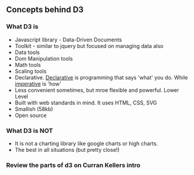 ## Concepts behind D3

### What D3 is
* Javascript library - Data-Driven Documents
* Toolkit - similar to jquery but focused on managing data also
* Data tools
* Dom Manipulation tools
* Math tools
* Scaling tools
* Declarative.  [Declarative](https://medium.freecodecamp.com/imperative-vs-declarative-programming-283e96bf8aea#.xk2iz8aa3) is programming that says 'what' you do.  While [imperative](http://stackoverflow.com/questions/10925689/functional-programming-vs-declarative-programming-vs-imperative-programming) is 'how'
* Less convenient sometimes, but mroe flexible and powerful.  Lower Level
* Built with web standards in mind.  It uses HTML, CSS, SVG
* Smallish (58kb)
* Open source


### What D3 is NOT
 * It is not a charting library like google charts or high charts.  
 * The best in all situations (but pretty close!)


### Review the parts of d3 on Curran Kellers intro